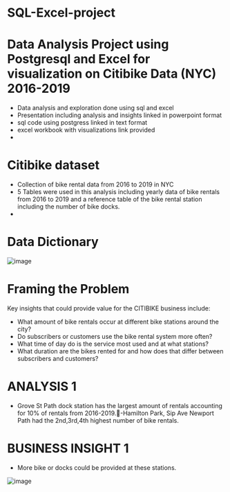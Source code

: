 # SQL-Excel-project

# Data Analysis Project using Postgresql and Excel for visualization on Citibike Data (NYC) 2016-2019
- Data analysis and exploration done using sql and excel
- Presentation including analysis and insights linked in powerpoint format
- sql code using postgress linked in text format
- excel workbook with visualizations link provided
- 
# Citibike dataset
- Collection of bike rental data from 2016 to 2019 in NYC 
- 5 Tables were used in this analysis including yearly data of bike rentals from 2016 to 2019 and a reference table of the bike rental station including the number of bike docks.
- 
# Data Dictionary
![image](https://github.com/surya-mohapatra/sql-excel-project/assets/120099114/c56d53b0-b699-4dd9-8fa1-477521eec4e0)

# Framing the Problem
Key insights that could provide value for the CITIBIKE business include:
- What amount of bike rentals occur at different bike stations around the city?
- Do subscribers or customers use the bike rental system more often?
- What time of day do is the service most used and at what stations?
- What duration are the bikes rented for and how does that differ between subscribers and customers?

# ANALYSIS 1
- Grove St Path dock station has the largest amount of rentals accounting for 10% of rentals from 2016-2019.-Hamilton Park, Sip Ave Newport Path had the 2nd,3rd,4th highest number of bike rentals.
# BUSINESS INSIGHT 1
- More bike or docks could be provided at these stations.
  
![image](https://github.com/surya-mohapatra/sql-excel-project/assets/120099114/2e8a9646-7975-4f0a-aabe-3b84ab0dd1b8)






